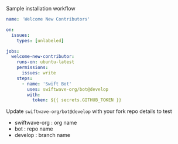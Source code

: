 Sample installation workflow

```yaml
name: 'Welcome New Contributors'

on:
  issues:
    types: [unlabeled]

jobs:
  welcome-new-contributor:
    runs-on: ubuntu-latest
    permissions:
      issues: write
    steps:
      - name: 'Swift Bot'
        uses: swiftwave-org/bot@develop
        with:
          token: ${{ secrets.GITHUB_TOKEN }}
```

Update `swiftwave-org/bot@develop` with your fork repo details to test
- swiftwave-org : org name
- bot : repo name
- develop : branch name